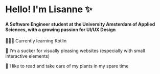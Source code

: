 # Hello! I'm Lisanne ✨
#### A Software Engineer student at the University Amsterdam of Applied Sciences, with a growing passion for UI/UX Design

👩🏻‍💻 Currently learning Kotlin

🌸 I'm a sucker for visually pleasing websites (especially with small interactive elements)

🌱 I like to read and take care of my plants in my spare time
